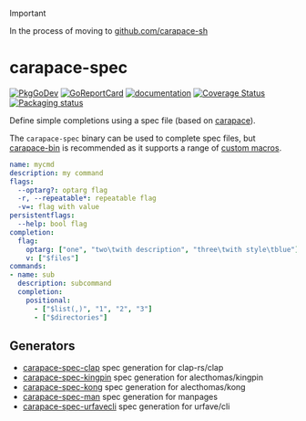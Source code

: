 > [!IMPORTANT]
> In the process of moving to [github.com/carapace-sh](https://github.com/carapace-sh)

# carapace-spec

[![PkgGoDev](https://pkg.go.dev/badge/github.com/carapace-sh/carapace-spec/pkg/actions)](https://pkg.go.dev/github.com/carapace-sh/carapace-spec)
[![GoReportCard](https://goreportcard.com/badge/github.com/carapace-sh/carapace-spec)](https://goreportcard.com/report/github.com/carapace-sh/carapace-spec)
[![documentation](https://img.shields.io/badge/&zwnj;-documentation-blue?logo=gitbook)](https://carapace-sh.github.io/carapace-spec/)
[![Coverage Status](https://coveralls.io/repos/github/carapace-sh/carapace-spec/badge.svg?branch=master)](https://coveralls.io/github/carapace-sh/carapace-spec?branch=master)
[![Packaging status](https://repology.org/badge/tiny-repos/carapace-spec.svg)](https://repology.org/project/carapace-spec/versions)

Define simple completions using a spec file (based on [carapace](https://github.com/carapace-sh/carapace)).

The `carapace-spec` binary can be used to complete spec files, but [carapace-bin](https://github.com/rsteube/carapace-bin) is recommended as it supports a range of [custom macros](https://rsteube.github.io/carapace-bin/spec/macros.html).

```yaml
name: mycmd
description: my command
flags:
  --optarg?: optarg flag
  -r, --repeatable*: repeatable flag
  -v=: flag with value
persistentflags:
  --help: bool flag
completion:
  flag:
    optarg: ["one", "two\twith description", "three\twith style\tblue"]
    v: ["$files"]
commands:
- name: sub
  description: subcommand
  completion:
    positional:
      - ["$list(,)", "1", "2", "3"]
      - ["$directories"]
```

## Generators

- [carapace-spec-clap](https://github.com/rsteube/carapace-spec-clap) spec generation for clap-rs/clap
- [carapace-spec-kingpin](https://github.com/rsteube/carapace-spec-kingpin) spec generation for alecthomas/kingpin
- [carapace-spec-kong](https://github.com/rsteube/carapace-spec-kong) spec generation for alecthomas/kong
- [carapace-spec-man](https://github.com/rsteube/carapace-spec-man) spec generation for manpages
- [carapace-spec-urfavecli](https://github.com/rsteube/carapace-spec-urfavecli) spec generation for urfave/cli
